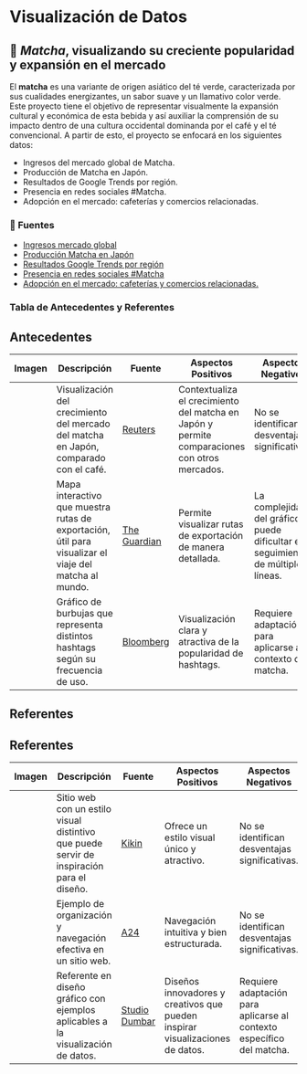 # Visualización de Datos
## 🍵 *Matcha*, visualizando su creciente popularidad y expansión en el mercado 

El **matcha** es una variante de origen asiático del té verde, caracterizada por sus cualidades energizantes, un sabor suave y un llamativo color verde. Este proyecto tiene el objetivo de representar visualmente la expansión cultural y económica de esta bebida y así auxiliar la comprensión de su impacto dentro de una cultura occidental dominanda por el café y el té convencional. A partir de esto, el proyecto se enfocará en los siguientes datos:

* Ingresos del mercado global de Matcha.
* Producción de Matcha en Japón.
* Resultados de Google Trends por región.
* Presencia en redes sociales #Matcha.
* Adopción en el mercado: cafeterías y comercios relacionadas.

### 🍃 Fuentes

* [Ingresos mercado global](https://www.grandviewresearch.com/industry-analysis/matcha-market)
* [Producción Matcha en Japón](https://www.theguardian.com/food/2025/apr/05/skyrocketing-demand-for-matcha-raises-fears-of-shortage-in-japan?utm_source=chatgpt.com)
* [Resultados Google Trends por región](https://trends.google.com/trends/explore?q=matcha%20tea)
* [Presencia en redes sociales #Matcha](https://tastewise.io/foodtrends/matcha)
* [Adopción en el mercado: cafeterías y comercios relacionadas.](https://www.fortunebusinessinsights.com/matcha-tea-market-102277)

### Tabla de Antecedentes y Referentes



## Antecedentes

| Imagen | Descripción | Fuente | Aspectos Positivos | Aspectos Negativos |
|--------|-------------|--------|--------------------|--------------------|
|        | Visualización del crecimiento del mercado del matcha en Japón, comparado con el café. | [Reuters](https://www.reuters.com/graphics/JAPAN-YEN/EXPLAINER/xmvjnxjmbvr/) | Contextualiza el crecimiento del matcha en Japón y permite comparaciones con otros mercados. | No se identifican desventajas significativas. |
|        | Mapa interactivo que muestra rutas de exportación, útil para visualizar el viaje del matcha al mundo. | [The Guardian](https://www.theguardian.com/world/ng-interactive/2025/mar/05/shadow-fleets-subaquatic-sabotage-europe-undersea-internet-cables-under-attack) | Permite visualizar rutas de exportación de manera detallada. | La complejidad del gráfico puede dificultar el seguimiento de múltiples líneas. |
|        | Gráfico de burbujas que representa distintos hashtags según su frecuencia de uso. | [Bloomberg](https://www.bloomberg.com/graphics/2025-cancer-treatment-costs/) | Visualización clara y atractiva de la popularidad de hashtags. | Requiere adaptación para aplicarse al contexto del matcha. |
## Referentes

## Referentes

| Imagen | Descripción | Fuente | Aspectos Positivos | Aspectos Negativos |
|--------|-------------|--------|--------------------|--------------------|
|        | Sitio web con un estilo visual distintivo que puede servir de inspiración para el diseño. | [Kikin](https://www.kikin.io/) | Ofrece un estilo visual único y atractivo. | No se identifican desventajas significativas. |
|        | Ejemplo de organización y navegación efectiva en un sitio web. | [A24](https://a24films.com/) | Navegación intuitiva y bien estructurada. | No se identifican desventajas significativas. |
|        | Referente en diseño gráfico con ejemplos aplicables a la visualización de datos. | [Studio Dumbar](https://studiodumbar.com/work) | Diseños innovadores y creativos que pueden inspirar visualizaciones de datos. | Requiere adaptación para aplicarse al contexto específico del matcha. |



  
